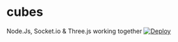 # cubes
Node.Js, Socket.io &amp; Three.js working together
[![Deploy](https://herokucdn.com/deploy/button.svg)](https://heroku.com/deploy)
